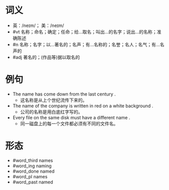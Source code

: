 # 词义
- 英：/neɪm/； 美：/neɪm/
- #vt 名称；命名；确定；任命；给…取名；叫出…的名字；说出…的名称；准确陈述
- #n 名称；名字；以…著名的；名声；有…名称的；名誉；名人；名气；有…名声的
- #adj 著名的；(作品等)据以取名的
# 例句
- The name has come down from the last century .
	- 这名称是从上个世纪流传下来的。
- The name of the company is written in red on a white background .
	- 公司的名称是用白底红字写的。
- Every file on the same disk must have a different name .
	- 同一磁盘上的每一个文件都必须有不同的文件名。
# 形态
- #word_third names
- #word_ing naming
- #word_done named
- #word_pl names
- #word_past named
